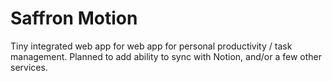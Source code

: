 # Saffron Motion

Tiny integrated web app for web app for personal productivity / task management. Planned to add ability to sync with Notion, and/or a few other services.
